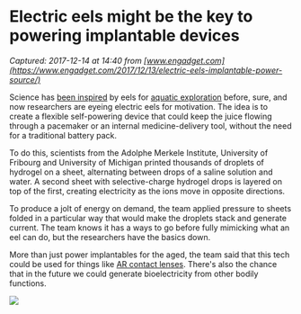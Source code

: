 # Electric eels might be the key to powering implantable devices

_Captured: 2017-12-14 at 14:40 from [www.engadget.com](https://www.engadget.com/2017/12/13/electric-eels-implantable-power-source/)_

Science has [been inspired](https://www.engadget.com/2017/07/25/epfl-robotic-eel-water-pollution/) by eels for [aquatic exploration](https://www.engadget.com/2015/05/09/nasa-niac-robo-eel/) before, sure, and now researchers are eyeing electric eels for motivation. The idea is to create a flexible self-powering device that could keep the juice flowing through a pacemaker or an internal medicine-delivery tool, without the need for a traditional battery pack.

To do this, scientists from the Adolphe Merkele Institute, University of Fribourg and University of Michigan printed thousands of droplets of hydrogel on a sheet, alternating between drops of a saline solution and water. A second sheet with selective-charge hydrogel drops is layered on top of the first, creating electricity as the ions move in opposite directions.

To produce a jolt of energy on demand, the team applied pressure to sheets folded in a particular way that would make the droplets stack and generate current. The team knows it has a ways to go before fully mimicking what an eel can do, but the researchers have the basics down.

More than just power implantables for the aged, the team said that this tech could be used for things like [AR contact lenses](https://www.engadget.com/2012/12/10/researchers-contact-lens-lcd-display/). There's also the chance that in the future we could generate bioelectricity from other bodily functions.

![](https://s.aolcdn.com/hss/storage/midas/bae73ce5c34271b3b253ca249069b928/205950649/unnamed.jpg)
